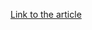 [Link to the article](https://hornetsecurity.com/en/security-information/trickbot-malspam-leveraging-black-lives-matter-as-lure/)
